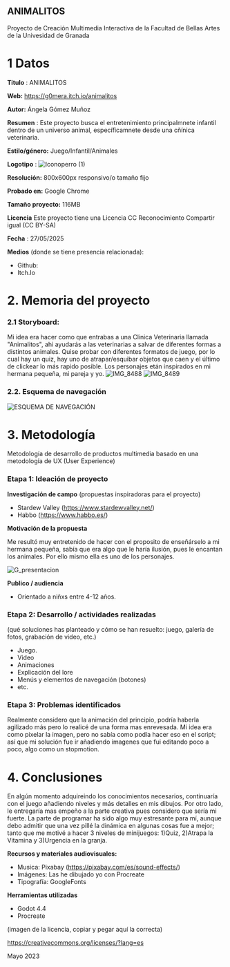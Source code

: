 ## ANIMALITOS

Proyecto de Creación Multimedia Interactiva de la  Facultad de Bellas Artes de la Univesidad de Granada



# 1 Datos 



**Titulo** : ANIMALITOS

**Web:**   https://g0mera.itch.io/animalitos

**Autor:**  Ángela Gómez Muñoz

**Resumen** : Este proyecto busca el entretenimiento principalmnete infantil dentro de un universo animal, específicamnete desde una cñínica veterinaria.

**Estilo/género:**  Juego/Infantil/Animales

**Logotipo** : ![Iconoperro (1)](https://github.com/user-attachments/assets/ace64538-d270-4dd4-99f9-3135554d1e84)


**Resolución:** 800x600px responsivo/o tamaño fijo 

**Probado en:**   Google Chrome 

**Tamaño proyecto:** 116MB

**Licencia** Este proyecto tiene una Licencia CC Reconocimiento Compartir igual (CC BY-SA)

**Fecha** : 27/05/2025

**Medios** (donde se tiene presencia relacionada):

- Github:
- Itch.Io


# 2. Memoria del proyecto 

### 2.1 Storyboard: 

Mi idea era hacer como que entrabas a una Clinica Veterinaria llamada "Animalitos", ahi ayudarás a las veterinarias a salvar de diferentes formas a distintos animales. Quise probar con diferentes formatos de juego, por lo cual hay un quiz, hay uno de atrapar/esquibar  objetos que caen y el último de clickear lo más rapido posible. Los personajes etán inspirados en mi hermana pequeña, mi pareja y yo.
![IMG_8488](https://github.com/user-attachments/assets/6857596a-24a2-4e5b-97e5-a4f2f3f4558f)
![IMG_8489](https://github.com/user-attachments/assets/e8203e5c-c834-49a2-a65d-f140e958a413)


### 2.2. Esquema de navegación 

![ESQUEMA DE NAVEGACIÓN](https://github.com/user-attachments/assets/1c0b6172-75eb-47e9-8909-29a5d4ce2d47)



# 3. Metodología

Metodología de desarrollo de productos multimedia basado en una metodología de UX (User Experience)


### Etapa 1: Ideación de proyecto

**Investigación de campo** (propuestas inspiradoras para el proyecto)

- Stardew Valley (https://www.stardewvalley.net/)
- Habbo (https://www.habbo.es/)


**Motivación de la propuesta** 

Me resultó muy entretenido de hacer con el proposito de enseñárselo a mi hermana pequeña, sabía que era algo que le haría ilusión, pues le encantan los animales. Por ello mismo ella es uno de los personajes.

![G_presentacion](https://github.com/user-attachments/assets/3fe9699d-7c40-4e96-8ecc-3ec35fb66fac)

**Publico / audiencia**

- Orientado a niñxs entre 4-12 años.


### Etapa 2: Desarrollo / actividades realizadas

(qué soluciones has planteado y cómo se han resuelto: juego, galería de fotos, grabación de video, etc.)

- Juego. 
- Video
- Animaciones
- Explicación del lore
- Menús y elementos de navegación (botones)
- etc.


### Etapa 3: Problemas identificados

Realmente considero que la animación del principio, podría haberla agilizado más pero lo realicé de una forma mas enrevesada. Mi idea era como pixelar la imagen, pero no sabía como podía hacer eso en el script; así que mi solución fue ir añadiendo imagenes que fui editando poco a poco, algo como un stopmotion.


# 4. Conclusiones 

En algún momento adquireindo los conocimientos necesarios, continuaría con el juego añadiendo niveles y más detalles en mis dibujos. Por otro lado, le entregaría mas empeño a la parte creativa pues considero que sería mi fuerte. La parte de programar ha sido algo muy estresante para mí, aunque debo admitir que una vez pillé la dinámica en algunas cosas fue a mejor; tanto que me motivé a hacer 3 niveles de minijuegos: 1)Quiz, 2)Atrapa la Vitamina y 3)Urgencia en la granja.


**Recursos y materiales audiovisuales:**

* Musica:  Pixabay (https://pixabay.com/es/sound-effects/)
* Imágenes:  Las he dibujado yo con Procreate
* Tipografía: GoogleFonts 

**Herramientas utilizadas**

- Godot 4.4
- Procreate



(imagen de la licencia, copiar y pegar aquí la correcta)

https://creativecommons.org/licenses/?lang=es

Mayo 2023
